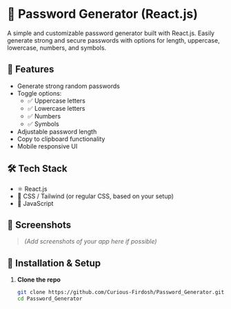 # 🔐 Password Generator (React.js)

A simple and customizable password generator built with React.js. Easily generate strong and secure passwords with options for length, uppercase, lowercase, numbers, and symbols.

## 🚀 Features

- Generate strong random passwords
- Toggle options:
  - ✅ Uppercase letters
  - ✅ Lowercase letters
  - ✅ Numbers
  - ✅ Symbols
- Adjustable password length
- Copy to clipboard functionality
- Mobile responsive UI

## 🛠️ Tech Stack

- ⚛️ React.js
- 💅 CSS / Tailwind (or regular CSS, based on your setup)
- 🔣 JavaScript

## 📸 Screenshots

> _(Add screenshots of your app here if possible)_

## 🔧 Installation & Setup

1. **Clone the repo**
   ```bash
   git clone https://github.com/Curious-Firdosh/Password_Generator.git
   cd Password_Generator